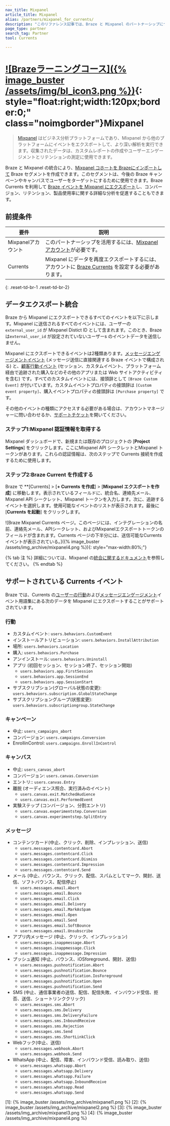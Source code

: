```yaml
---
nav_title: Mixpanel
article_title: Mixpanel
alias: /partners/mixpanel_for_currents/
description: "このリファレンス記事では、Braze と Mixpanel のパートナーシップについて説明します。Mixpanel はビジネス分析プラットフォームであり、Mixpanel コホートを Braze にインポートして Braze セグメントを作成できます。作成したセグメントは、今後の Braze キャンペーンやキャンバスでユーザーをターゲットにするために使用できます。"
page_type: partner
search_tag: Partner
tool: Currents

---
```

 
# [![Brazeラーニングコース]({% image_buster /assets/img/bl_icon3.png %})](https://learning.braze.com/mixpanel-integration-with-braze/339085/scorm/2u7y2e6qrldh2){: style="float:right;width:120px;border:0;" class="noimgborder"}Mixpanel

> [Mixpanel](https://mixpanel.com/) はビジネス分析プラットフォームであり、Mixpanel から他のプラットフォームにイベントをエクスポートして、より深い解析を実行できます。収集されたデータは、カスタムレポートの作成やユーザーエンゲージメントとリテンションの測定に使用できます。

Braze と Mixpanel の統合により、[Mixpanel コホートを Brazeにインポートして]({{site.baseurl}}/partners/data_and_infrastructure_agility/cohort_import/mixpanel/) Braze セグメントを作成できます。このセグメントは、今後の Braze キャンペーンやキャンバスでユーザーをターゲットにするために使用できます。Braze Currents を利用して [Braze イベントを Mixpanel にエクスポート](#data-export-integration)し、コンバージョン、リテンション、製品使用率に関する詳細な分析を促進することもできます。 

## 前提条件

| 要件 | 説明 |
|---|---|
| Mixpanelアカウント | このパートナーシップを活用するには、[Mixpanel アカウント](https://mixpanel.com/)が必要です。 |
| Currents | Mixpanel にデータを再度エクスポートするには、アカウントに [Braze Currents]({{site.baseurl}}/user_guide/data_and_analytics/braze_currents/#access-currents) を設定する必要があります。 |
{: .reset-td-br-1 .reset-td-br-2} 

## データエクスポート統合

Braze から Mixpanel にエクスポートできるすべてのイベントを以下に示します。Mixpanel に送信されるすべてのイベントには、ユーザーの`external_user_id` が Mixpanel Distict ID として含まれます。このとき、Braze は`external_user_id` が設定されていないユーザーs のイベントデータを送信しません。

Mixpanel にエクスポートできるイベントは2種類あります。[メッセージエンゲージメントイベント](#supported-currents-events) (メッセージ送信に直接関連する Braze イベントで構成される) と、[顧客行動イベント](#supported-currents-events) (セッション、カスタムイベント、プラットフォーム経由で追跡された購入などのその他のアプリまたは Web サイトアクティビティを含む) です。すべてのカスタムイベントには、接頭辞として `[Braze Custom Event]` が付いています。カスタムイベントプロパティの接頭辞は `[Custom event property]`、購入イベントプロパティの接頭辞は `[Purchase property]` です。

その他のイベントの種類にアクセスする必要がある場合は、アカウントマネージャーに問い合わせるか、[サポートチケット][support]を開いてください。

### ステップ1:Mixpanel 認証情報を取得する

Mixpanel ダッシュボードで、新規または既存のプロジェクトの \[**Project Settings**] をクリックします。ここにMixpanel API シークレットとMixpanel トークンがあります。これらの認証情報は、次のステップで Currents 接続を作成するために使用します。 

### ステップ2:Braze Current を作成する

Braze で \*\*\[Currents] > \[**\+ Currents を作成**] > \[**Mixpanel エクスポートを作成**] に移動します。表示されているフィールドに、統合名、連絡先メール、Mixpanel API シークレット、Mixpanel トークンを入力します。次に、追跡するイベントを選択します。使用可能なイベントのリストが表示されます。最後に \[**Currents を起動**] をクリックします。

![Braze Mixpanel Currents ページ。このページには、インテグレーションの名前、連絡先メール、APIシークレット、およびMixpanelエクスポートトークンのフィールドが含まれます。Currents ページの下半分には、送信可能なCurrents イベントが表示されている。]({% image_buster /assets/img_archive/mixpanel4.png %}){: style="max-width:80%;"}

{% tab 注 %}
詳細については、Mixpanel の[統合に関するドキュメント](https://help.mixpanel.com/hc/en-us/articles/360001243663)を参照してください。
{% endtab %}

## サポートされている Currents イベント

Braze では、Currents の[ユーザーの行動]({{site.baseurl}}/user_guide/data_and_analytics/braze_currents/event_glossary/customer_behavior_events/)および[メッセージエンゲージメント]({{site.baseurl}}/user_guide/data_and_analytics/braze_currents/event_glossary/message_engagement_events/)イベント用語集にある次のデータを Mixpanel にエクスポートすることがサポートされています。

### 行動
- カスタムイベント: `users.behaviors.CustomEvent`
- インストールアトリビューション: `users.behaviors.InstallAttribution`
- 場所: `users.behaviors.Location`
- 購入: `users.behaviors.Purchase`
- アンインストール: `users.behaviors.Uninstall`
- アプリ (初回セッション、セッション終了、セッション開始)
  - `users.behaviors.app.FirstSession`
  - `users.behaviors.app.SessionEnd`
  - `users.behaviors.app.SessionStart`
- サブスクリプション(グローバル状態の変更): `users.behaviors.subscription.GlobalStateChange`
- サブスクリプショングループ(状態変更): `users.behaviors.subscriptiongroup.StateChange`
  
### キャンペーン
- 中止: `users_campaigns_abort`
- コンバージョン: `users.campaigns.Conversion`
- EnrollinControl: `users.campaigns.EnrollInControl`
  
### キャンバス
- 中止: `users_canvas_abort`
- コンバージョン: `users.canvas.Conversion`
- エントリ:: `users.canvas.Entry`
- 離脱 (オーディエンス照合、実行済みのイベント)
  - `users.canvas.exit.MatchedAudience`
  - `users.canvas.exit.PerformedEvent`
- 実験ステップ (コンバージョン、分割エントリ)
  - `users.canvas.experimentstep.Conversion`
  - `users.canvas.experimentstep.SplitEntry`

### メッセージ
- コンテンツカード(中止、クリック、削除、インプレッション、送信)
  - `users.messages.contentcard.Abort`
  - `users.messages.contentcard.Click`
  - `users.messages.contentcard.Dismiss`
  - `users.messages.contentcard.Impression`
  - `users.messages.contentcard.Send`
- メール (中止、バウンス、クリック、配信、スパムとしてマーク、開封、送信、ソフトバウンス、配信停止)
  - `users.messages.email.Abort`
  - `users.messages.email.Bounce`
  - `users.messages.email.Click`
  - `users.messages.email.Delivery`
  - `users.messages.email.MarkAsSpam`
  - `users.messages.email.Open`
  - `users.messages.email.Send`
  - `users.messages.email.SoftBounce`
  - `users.messages.email.Unsubscribe`
- アプリ内メッセージ (中止、クリック、インプレッション)
  - `users.messages.inappmessage.Abort`
  - `users.messages.inappmessage.Click`
  - `users.messages.inappmessage.Impression`
- プッシュ通知 (中止、バウンス、iOSforeground、開封、送信)
  - `users.messages.pushnotification.Abort`
  - `users.messages.pushnotification.Bounce`
  - `users.messages.pushnotification.IosForeground`
  - `users.messages.pushnotification.Open`
  - `users.messages.pushnotification.Send`
- SMS (中止、通信事業者の送信、配信、配信失敗、インバウンド受信、拒否、送信、ショートリンククリック)
  - `users.messages.sms.Abort`
  - `users.messages.sms.Delivery`
  - `users.messages.sms.DeliveryFailure`
  - `users.messages.sms.InboundReceive`
  - `users.messages.sms.Rejection`
  - `users.messages.sms.Send`
  - `users.messages.sms.ShortLinkClick`
- Webフック(中止、送信)
  - `users.messages.webhook.Abort`
  - `users.messages.webhook.Send`
- WhatsApp (中止、配信、障害、インバウンド受信、読み取り、送信)
  - `users.messages.whatsapp.Abort`
  - `users.messages.whatsapp.Delivery`
  - `users.messages.whatsapp.Failure`
  - `users.messages.whatsapp.InboundReceive`
  - `users.messages.whatsapp.Read`
  - `users.messages.whatsapp.Send`
  
[support]: {{site.baseurl}}/braze_support/
[1]: {% image_buster /assets/img_archive/mixpanel1.png %}
[2]: {% image_buster /assets/img_archive/mixpanel2.png %}
[3]: {% image_buster /assets/img_archive/mixpanel3.png %}
[4]: {% image_buster /assets/img_archive/mixpanel4.png %}
